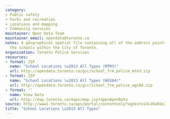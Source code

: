 ```yaml
---
category:
- Public safety
- Parks and recreation
- Locations and mapping
- Community services
maintainer: Open Data Team
maintainer_email: opendata@toronto.ca
notes: A geographical spatial file containing all of the address points of all of
  the schools within the City of Toronto.
organization: Toronto Police Services
resources:
- format: ZIP
  name: "School Locations \u2013 All Types (MTM3)"
  url: http://opendata.toronto.ca/gcc/school_frm_police_mtm3.zip
- format: ZIP
  name: "School Locations \u2013 All Types (WGS84)"
  url: http://opendata.toronto.ca/gcc/school_frm_police_wgs84.zip
- format: ''
  name: View Data
  url: http://map.toronto.ca/maps/map.jsp?app=OpenData
source: http://www1.toronto.ca/wps/portal/contentonly?vgnextoid=16a91e22fe370410VgnVCM10000071d60f89RCRD&vgnextchannel=1a66e03bb8d1e310VgnVCM10000071d60f89RCRD
title: "School Locations \u2013 All Types"
---
```

